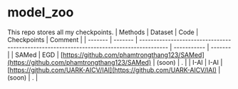 # model_zoo
This repo stores all my checkpoints.
| Methods | Dataset | Code                                                                                     | Checkpoints | Comment |
| ------- | ------- | ---------------------------------------------------------------------------------------- | ----------- | ------- |
| SAMed   | EGD     | [https://github.com/phamtrongthang123/SAMed](https://github.com/phamtrongthang123/SAMed) | (soon)      | .       |
| I-AI    | I-AI    | [https://github.com/UARK-AICV/IAI](https://github.com/UARK-AICV/IAI)                     | (soon)      | .       |
